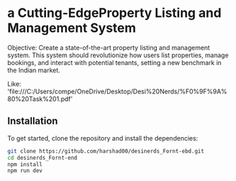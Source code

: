 # a Cutting-EdgeProperty Listing and Management System

Objective:
Create a state-of-the-art property listing and management system. This system should
revolutionize how users list properties, manage bookings, and interact with potential tenants,
setting a new benchmark in the Indian market.

Like: 'file:///C:/Users/compe/OneDrive/Desktop/Desi%20Nerds/%F0%9F%9A%80%20Task%201.pdf'


## Installation

To get started, clone the repository and install the dependencies:

```bash
git clone https://github.com/harshad00/desinerds_Fornt-ebd.git
cd desinerds_Fornt-end
npm install
npm run dev

